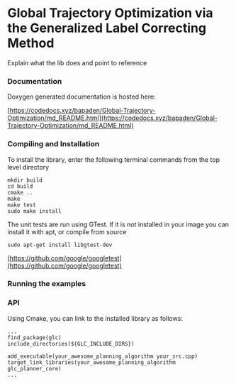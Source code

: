 # Global Trajectory Optimization via the Generalized Label Correcting Method


Explain what the lib does and point to reference

### Documentation

Doxygen generated documentation is hosted here:

[https://codedocs.xyz/bapaden/Global-Trajectory-Optimization/md_README.html](https://codedocs.xyz/bapaden/Global-Trajectory-Optimization/md_README.html)

### Compiling and Installation

To install the library, enter the following terminal commands from the top level directory

```
mkdir build
cd build
cmake ..
make
make test 
sudo make install
```

The unit tests are run using GTest. If it is not installed in your image you can install it with apt, or compile from source

```
sudo apt-get install libgtest-dev
```

[https://github.com/google/googletest](https://github.com/google/googletest)

### Running the examples

### API 

Using Cmake, you can link to the installed library as follows:

```
...
find_package(glc)
include_directories(${GLC_INCLUDE_DIRS})

add_executable(your_awesome_planning_algorithm your_src.cpp)
target_link_libraries(your_awesome_planning_algorithm glc_planner_core)
...
```
